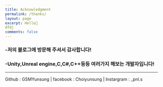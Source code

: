 ```yaml
---
title: Acknowledgment
permalink: /thanks/
layout: page
excerpt: Hello🙌
dfdj
comments: false
---
```


### -저의 블로그에 방문해 주셔서 감사합니다! <br>
### -Unity,Unreal engine,C,C#,C++등등 여러가지 해보는 개발자입니다!
<hr>

Github : GSMYunsung | facebook : Choiyunsung | Instargram : _pnl.s
